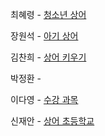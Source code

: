 최혜령 - [청소년 상어](https://www.acmicpc.net/problem/19236)

장원석 - [아기 상어](https://www.acmicpc.net/problem/16236)

김찬희 - [상어 키우기](https://www.acmicpc.net/problem/30892)

박정환 - 

이다영 - [수강 과목](https://www.acmicpc.net/problem/17845)

신재안 - [상어 초등학교](https://www.acmicpc.net/problem/21608)
